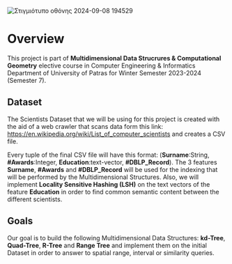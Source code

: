 ![Στιγμιότυπο οθόνης 2024-09-08 194529](https://github.com/user-attachments/assets/bc6eed92-0511-4625-8c9e-7cab1ad37896)

# Overview
This project is part of **Multidimensional Data Strucrures & Computational Geometry** elective course in Computer Engineering & Informatics Department of University of Patras for Winter Semester 2023-2024 (Semester 7).

## Dataset
The Scientists Dataset that we will be using for this project is created with the aid of a web crawler that scans data form this link: https://en.wikipedia.org/wiki/List_of_computer_scientists and creates a CSV file.

Every tuple of the final CSV file will have this format: (**Surname**:String, **#Awards**:Integer, **Education**:text-vector, **#DBLP_Record**). The 3 features **Surname**, **#Awards** and **#DBLP_Record** will be used for the indexing that will be performed by the Multidimensional Structures. Also, we will implement **Locality Sensitive Hashing (LSH)** on the text vectors of the feature **Education** in order to find common semantic content between the different scientists. 

## Goals
Our goal is to build the following Multidimensional Data Structures: **kd-Tree**, **Quad-Tree**, **R-Tree** and **Range Tree** and implement them on the initial Dataset in order to answer to spatial range, interval or similarity queries.
